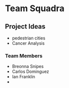 # Team Squadra

## Project Ideas
- pedestrian cities
- Cancer Analysis

### Team Members

- Breonna Snipes
- Carlos Dominguez
- Ian Franklin
- 

